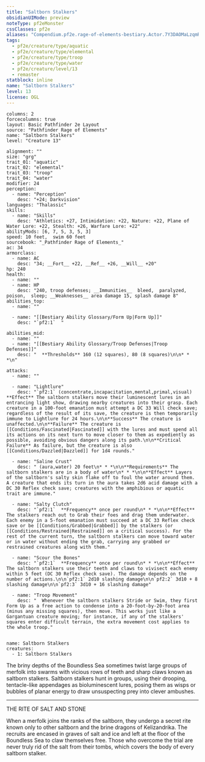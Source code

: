```yaml
---
title: "Saltborn Stalkers"
obsidianUIMode: preview
noteType: pf2eMonster
cssClasses: pf2e
aliases: "Compendium.pf2e.rage-of-elements-bestiary.Actor.7Y3DAOMaLzqmRqUh" 
tags:
  - pf2e/creature/type/aquatic
  - pf2e/creature/type/elemental
  - pf2e/creature/type/troop
  - pf2e/creature/type/water
  - pf2e/creature/level/13
  - remaster
statblock: inline
name: "Saltborn Stalkers"
level: 13
license: OGL
---
```


```statblock
columns: 2
forcecolumns: true
layout: Basic Pathfinder 2e Layout
source: "Pathfinder Rage of Elements"
name: "Saltborn Stalkers"
level: "Creature 13"

alignment: ""
size: "grg"
trait_01: "aquatic"
trait_02: "elemental"
trait_03: "troop"
trait_04: "water"
modifier: 24
perception:
  - name: "Perception"
    desc: "+24; Darkvision"
languages: "Thalassic"
skills:
  - name: "Skills"
    desc: "Athletics: +27, Intimidation: +22, Nature: +22, Plane of Water Lore: +22, Stealth: +26, Warfare Lore: +22"
abilityMods: [6, 7, 5, 3, 5, 3]
speed: 10 feet,  swim 60 feet
sourcebook: "_Pathfinder Rage of Elements_"
ac: 34
armorclass:
  - name: AC
    desc: "34; __Fort__ +22, __Ref__ +26, __Will__ +20"
hp: 240
health:
  - name: ""
  - name: HP
    desc: "240, troop defenses; __Immunities__  bleed,  paralyzed,  poison,  sleep; __Weaknesses__ area damage 15, splash damage 8"
abilities_top:
  - name: ""

  - name: "[[Bestiary Ability Glossary/Form Up|Form Up]]"
    desc: "`pf2:1`  "

abilities_mid:
  - name: ""
  - name: "[[Bestiary Ability Glossary/Troop Defenses|Troop Defenses]]"
    desc: "  **Thresholds** 160 (12 squares), 80 (8 squares)\n\n* * *\n"

attacks:
  - name: ""

  - name: "Lightlure"
    desc: "`pf2:1` (concentrate,incapacitation,mental,primal,visual) **Effect** The saltborn stalkers move their luminescent lures in an entrancing light show, drawing nearby creatures into their grasp. Each creature in a 100-foot emanation must attempt a DC 33 Will check save; regardless of the result of its save, the creature is then temporarily immune to Lightlure for 24 hours.\n\n**Success** The creature is unaffected.\n\n**Failure** The creature is [[Conditions/Fascinated|Fascinated]] with the lures and must spend all its actions on its next turn to move closer to them as expediently as possible, avoiding obvious dangers along its path.\n\n**Critical Failure** As failure, but the creature is also [[Conditions/Dazzled|Dazzled]] for 1d4 rounds."

  - name: "Saline Crust"
    desc: " (aura,water) 20 feet\n* * *\n\n**Requirements** The saltborn stalkers are in a body of water\n* * *\n\n**Effect** Layers of the saltborn's salty skin flake off to foul the water around them. A creature that ends its turn in the aura takes 2d6 acid damage with a DC 30 Reflex check save; creatures with the amphibious or aquatic trait are immune."

  - name: "Salty Clutch"
    desc: "`pf2:1`  **Frequency** once per round\n* * *\n\n**Effect** The stalkers reach out to Grab their foes and drag them underwater. Each enemy in a 5-foot emanation must succeed at a DC 33 Reflex check save or be [[Conditions/Grabbed|Grabbed]] by the stalkers (or [[Conditions/Restrained|Restrained]] on a critical success). For the rest of the current turn, the saltborn stalkers can move toward water or in water without ending the grab, carrying any grabbed or restrained creatures along with them."

  - name: "Scour the Bones"
    desc: "`pf2:1`  **Frequency** once per round\n* * *\n\n**Effect** The saltborn stalkers use their teeth and claws to vivisect each enemy within 5 feet (DC 30 Reflex check save). The damage depends on the number of actions.\n\n`pf2:1` 2d10 slashing damage\n\n`pf2:2` 3d10 + 8 slashing damage\n\n`pf2:3` 3d10 + 16 slashing damage"

  - name: "Troop Movement"
    desc: "  Whenever the saltborn stalkers Stride or Swim, they first Form Up as a free action to condense into a 20-foot-by-20-foot area (minus any missing squares), then move. This works just like a Gargantuan creature moving; for instance, if any of the stalkers' squares enter difficult terrain, the extra movement cost applies to the whole troop."
 
```

```encounter-table
name: Saltborn Stalkers
creatures:
  - 1: Saltborn Stalkers
```



The briny depths of the Boundless Sea sometimes twist large groups of merfolk into swarms with vicious rows of teeth and sharp claws known as saltborn stalkers. Saltborn stalkers hunt in groups, using their drooping, tentacle-like appendages as bioluminescent lures, posing them as wisps or bubbles of planar energy to draw unsuspecting prey into clever ambushes.

* * *

THE RITE OF SALT AND STONE

When a merfolk joins the ranks of the saltborn, they undergo a secret rite known only to other saltborn and the brine dragons of Kelizandrika. The recruits are encased in graves of salt and ice and left at the floor of the Boundless Sea to claw themselves free. Those who overcome the trial are never truly rid of the salt from their tombs, which covers the body of every saltborn stalker.
